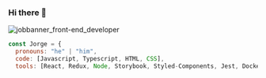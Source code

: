 ### Hi there 👋

![jobbanner_front-end_developer](https://user-images.githubusercontent.com/47178488/132985777-b2293540-c166-4ea4-b6d4-16573e84248f.jpg)

```js
const Jorge = {
  pronouns: "he" | "him",
  code: [Javascript, Typescript, HTML, CSS],
  tools: [React, Redux, Node, Storybook, Styled-Components, Jest, Docker]
```

<!--
**milinagi/milinagi** is a ✨ _special_ ✨ repository because its `README.md` (this file) appears on your GitHub profile.

Here are some ideas to get you started:

- 🔭 I’m currently working on ...
- 🌱 I’m currently learning ...
- 👯 I’m looking to collaborate on ...
- 🤔 I’m looking for help with ...
- 💬 Ask me about ...
- 📫 How to reach me: ...
- 😄 Pronouns: ...
- ⚡ Fun fact: ...
-->
